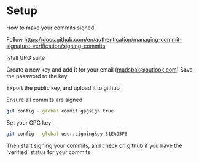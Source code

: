 # Setup

How to make your commits signed

Follow
https://docs.github.com/en/authentication/managing-commit-signature-verification/signing-commits

Istall GPG suite

Create a new key and add it for your email (madsbak@outlook.com)
Save the password to the key

Export the public key, and upload it to github


Ensure all commits are signed
```bash
git config --global commit.gpgsign true
```

Set your GPG key
```bash
git config --global user.signingkey 51EA95F6
```

Then start signing your commits, and check on github if you have the 'verified' status for your commits



